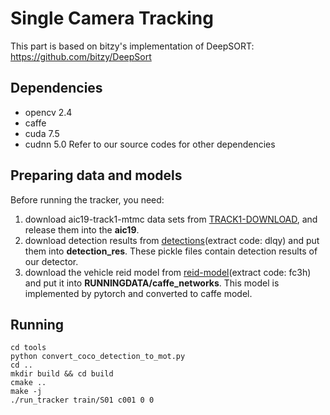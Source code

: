 # Single Camera Tracking
This part is based on bitzy's implementation of DeepSORT: https://github.com/bitzy/DeepSort

## Dependencies
- opencv 2.4
- caffe
- cuda 7.5
- cudnn 5.0 
Refer to our source codes for other dependencies  

## Preparing data and models
Before running the tracker, you need:
1. download aic19-track1-mtmc data sets from [TRACK1-DOWNLOAD](http://www.aicitychallenge.org/track1-download/), and release them into the **aic19**.
2. download detection results from [detections](https://pan.baidu.com/s/1dE2n1f0qKICRbLFm7EWxHA)(extract code: dlqy) and put them into **detection_res**. These pickle files contain detection results of our detector.
3. download the vehicle reid model from [reid-model](https://pan.baidu.com/s/1smsCRuQaQ4O3jMmOZfXNLg)(extract code: fc3h) and put it into **RUNNINGDATA/caffe_networks**. This model is implemented by pytorch and converted to caffe model.

## Running
```
cd tools
python convert_coco_detection_to_mot.py
cd ..
mkdir build && cd build
cmake ..
make -j
./run_tracker train/S01 c001 0 0
```

